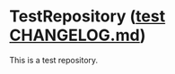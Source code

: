 # TestRepository ([test CHANGELOG.md](https://github.com/SCHREDDO/TestRepository/blob/master/README.md))
This is a test repository.
